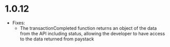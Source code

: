 # 1.0.12

- Fixes:
  - The transactionCompleted function returns an object of the data from the API including status, allowing the developer to have access to the data returned from paystack
